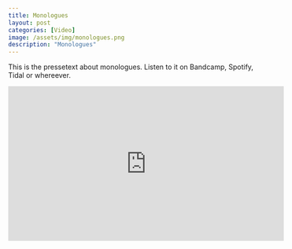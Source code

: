 ```yaml
---
title: Monologues
layout: post
categories: [Video]
image: /assets/img/monologues.png
description: "Monologues"
---
```


This is the pressetext about monologues.
Listen to it on Bandcamp, Spotify, Tidal or whereever.

<iframe width="560" height="315" src="https://www.youtube.com/embed/j8tQurRfj-Q" title="YouTube video player" frameborder="0" allow="accelerometer; autoplay; clipboard-write; encrypted-media; gyroscope; picture-in-picture" allowfullscreen></iframe>
